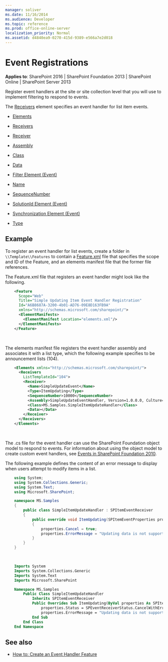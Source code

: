 ```yaml
---
manager: soliver
ms.date: 11/16/2014
ms.audience: Developer
ms.topic: reference
ms.prod: office-online-server
localization_priority: Normal
ms.assetid: d4840ea9-0270-415d-9389-e566a7e2d018
---
```


# Event Registrations

**Applies to**: SharePoint 2016 | SharePoint Foundation 2013 | SharePoint Online | SharePoint Server 2013

Register event handlers at the site or site collection level that you will use to implement filtering to respond to events.

The [Receivers](receivers-element-event.md) element specifies an event handler for list item events.

- [Elements](elements-element-event.md)

- [Receivers](receivers-element-event.md)

- [Receiver](receiver-element-event.md)

- [Assembly](assembly-element-event.md)

- [Class](class-element-event.md)

- [Data](data-element-event.md)

- [Filter Element (Event)](filter-element-event.md)

- [Name](name-element-event.md)

- [SequenceNumber](sequencenumber-element-event.md)

- [SolutionId Element (Event)](solutionid-element-event.md)

- [Synchronization Element (Event)](synchronization-element-event.md)

- [Type](type-element-event.md)

## Example

To register an event handler for list events, create a folder in `\\Template\\Features` to contain a [Feature.xml](feature-xml-files.md) file that specifies the scope and ID of the Feature, and an elements manifest file that the former file references.

The Feature.xml file that registers an event handler might look like the following.

```XML 
    <Feature 
      Scope="Web" 
      Title="Simple Updating Item Event Handler Registration" 
      Id="A6B8687A-3200-4b01-AD76-09E8D163FB9A" 
      xmlns="http://schemas.microsoft.com/sharepoint/">
      <ElementManifests>
        <ElementManifest Location="elements.xml"/>
      </ElementManifests>
    </Feature>
```

<br/>

The elements manifest file registers the event handler assembly and associates it with a list type, which the following example specifies to be announcement lists (104).

```XML 
    <Elements xmlns="http://schemas.microsoft.com/sharepoint/">
      <Receivers 
        ListTemplateId="104">
        <Receiver>
          <Name>SimpleUpdateEvent</Name>
          <Type>ItemUpdating</Type>
          <SequenceNumber>10000</SequenceNumber>
          <Assembly>SimpleUpdateEventHandler, Version=1.0.0.0, Culture=neutral, PublicKeyToken=10b23036c9b36d6d</Assembly>
          <Class>MS.Samples.SimpleItemUpdateHandler</Class>
          <Data></Data>
        </Receiver>
      </Receivers>
    </Elements>
```

<br/>

The .cs file for the event handler can use the SharePoint Foundation object model to respond to events. For information about using the object model to create custom event handlers, see [Events in SharePoint Foundation 2010](https://msdn.microsoft.com/library/4a20751f-877a-48ca-9d37-c3d4e6df9f30(Office.15).aspx).

The following example defines the content of an error message to display when users attempt to modify items in a list.

```csharp
    using System;
    using System.Collections.Generic;
    using System.Text;
    using Microsoft.SharePoint;

    namespace MS.Samples
    {
        public class SimpleItemUpdateHandler : SPItemEventReceiver
        {
            public override void ItemUpdating(SPItemEventProperties properties)
            {
                properties.Cancel = true;
                properties.ErrorMessage = "Updating data is not supported.";
            }
        }
    }
```

<br/>

```vb
    Imports System
    Imports System.Collections.Generic
    Imports System.Text
    Imports Microsoft.SharePoint

    Namespace MS.Samples
        Public Class SimpleItemUpdateHandler
            Inherits SPItemEventReceiver
            Public Overrides Sub ItemUpdating(ByVal properties As SPItemEventProperties)
                properties.Status = SPEventReceiverStatus.CancelWithError
                properties.ErrorMessage = "Updating data is not supported."
            End Sub
        End Class
    End Namespace
```

## See also

- [How to: Create an Event Handler Feature](https://msdn.microsoft.com/library/4f70b1ea-dafe-4068-a6b0-55402b7618dc(Office.15).aspx)









